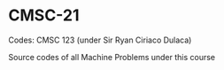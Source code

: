 # CMSC-21

Codes: CMSC 123 (under Sir Ryan Ciriaco Dulaca)

Source codes of all Machine Problems under this course
